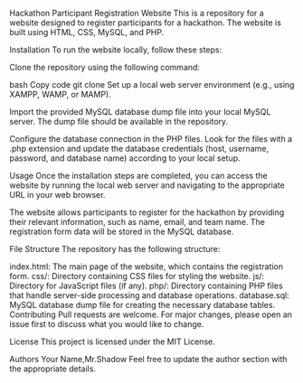 
Hackathon Participant Registration Website
This is a repository for a website designed to register participants for a hackathon. The website is built using HTML, CSS, MySQL, and PHP.

Installation
To run the website locally, follow these steps:

Clone the repository using the following command:

bash
Copy code
git clone <repository-url>
Set up a local web server environment (e.g., using XAMPP, WAMP, or MAMP).

Import the provided MySQL database dump file into your local MySQL server. The dump file should be available in the repository.

Configure the database connection in the PHP files. Look for the files with a .php extension and update the database credentials (host, username, password, and database name) according to your local setup.

Usage
Once the installation steps are completed, you can access the website by running the local web server and navigating to the appropriate URL in your web browser.

The website allows participants to register for the hackathon by providing their relevant information, such as name, email, and team name. The registration form data will be stored in the MySQL database.

File Structure
The repository has the following structure:

index.html: The main page of the website, which contains the registration form.
css/: Directory containing CSS files for styling the website.
js/: Directory for JavaScript files (if any).
php/: Directory containing PHP files that handle server-side processing and database operations.
database.sql: MySQL database dump file for creating the necessary database tables.
Contributing
Pull requests are welcome. For major changes, please open an issue first to discuss what you would like to change.

License
This project is licensed under the MIT License.

Authors
Your Name,Mr.Shadow
Feel free to update the author section with the appropriate details.
